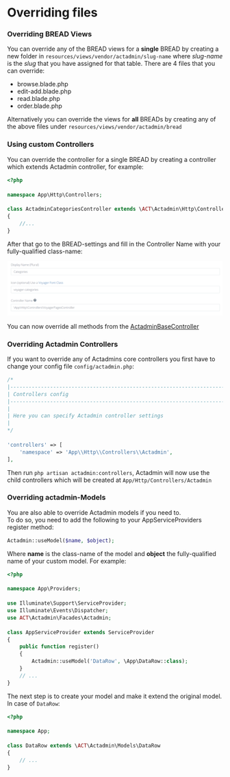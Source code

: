 # Overriding files

### Overriding BREAD Views

You can override any of the BREAD views for a **single** BREAD by creating a new folder in `resources/views/vendor/actadmin/slug-name` where _slug-name_ is the _slug_ that you have assigned for that table. There are 4 files that you can override:

* browse.blade.php
* edit-add.blade.php
* read.blade.php
* order.blade.php

Alternatively you can override the views for **all** BREADs by creating any of the above files under `resources/views/vendor/actadmin/bread`

### Using custom Controllers

You can override the controller for a single BREAD by creating a controller which extends Actadmin controller, for example:

```php
<?php

namespace App\Http\Controllers;

class ActadminCategoriesController extends \ACT\Actadmin\Http\Controllers\ActadminBaseController
{
    //...
}
```

After that go to the BREAD-settings and fill in the Controller Name with your fully-qualified class-name:

![](../.gitbook/assets/bread_controller.png)

You can now override all methods from the [ActadminBaseController](https://github.com/host9999/actadmin/blob/1.1/src/Http/Controllers/ActadminBaseController.php)

### Overriding Actadmin Controllers

If you want to override any of Actadmins core controllers you first have to change your config file `config/actadmin.php`:

```php
/*
|--------------------------------------------------------------------------
| Controllers config
|--------------------------------------------------------------------------
|
| Here you can specify Actadmin controller settings
|
*/
​
'controllers' => [
    'namespace' => 'App\\Http\\Controllers\\Actadmin',
],
```

Then run `php artisan actadmin:controllers`, Actadmin will now use the child controllers which will be created at `App/Http/Controllers/Actadmin`

### Overriding actadmin-Models

You are also able to override Actadmin models if you need to.  
To do so, you need to add the following to your AppServiceProviders register method:

```php
Actadmin::useModel($name, $object);
```

Where **name** is the class-name of the model and **object** the fully-qualified name of your custom model. For example:

```php
<?php

namespace App\Providers;

use Illuminate\Support\ServiceProvider;
use Illuminate\Events\Dispatcher;
use ACT\Actadmin\Facades\Actadmin;

class AppServiceProvider extends ServiceProvider
{
    public function register()
    {
        Actadmin::useModel('DataRow', \App\DataRow::class);
    }
    // ...
}
```

The next step is to create your model and make it extend the original model. In case of `DataRow`:

```php
<?php

namespace App;

class DataRow extends \ACT\Actadmin\Models\DataRow
{
    // ...
}
```
